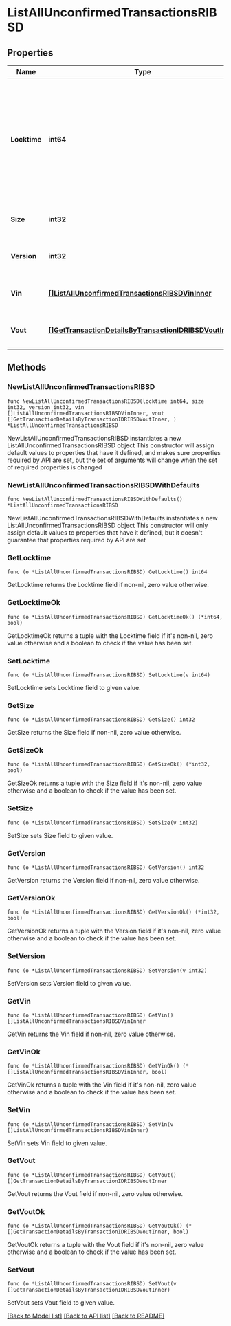 # ListAllUnconfirmedTransactionsRIBSD

## Properties

Name | Type | Description | Notes
------------ | ------------- | ------------- | -------------
**Locktime** | **int64** | Represents the locktime on the transaction on the specific blockchain, i.e. the blockheight at which the transaction is valid. | 
**Size** | **int32** | Represents the total size of this transaction. | 
**Version** | **int32** | Defines the version of the transaction. | 
**Vin** | [**[]ListAllUnconfirmedTransactionsRIBSDVinInner**](ListAllUnconfirmedTransactionsRIBSDVinInner.md) | Represents the transaction inputs. | 
**Vout** | [**[]GetTransactionDetailsByTransactionIDRIBSDVoutInner**](GetTransactionDetailsByTransactionIDRIBSDVoutInner.md) | Represents the transaction outputs. | 

## Methods

### NewListAllUnconfirmedTransactionsRIBSD

`func NewListAllUnconfirmedTransactionsRIBSD(locktime int64, size int32, version int32, vin []ListAllUnconfirmedTransactionsRIBSDVinInner, vout []GetTransactionDetailsByTransactionIDRIBSDVoutInner, ) *ListAllUnconfirmedTransactionsRIBSD`

NewListAllUnconfirmedTransactionsRIBSD instantiates a new ListAllUnconfirmedTransactionsRIBSD object
This constructor will assign default values to properties that have it defined,
and makes sure properties required by API are set, but the set of arguments
will change when the set of required properties is changed

### NewListAllUnconfirmedTransactionsRIBSDWithDefaults

`func NewListAllUnconfirmedTransactionsRIBSDWithDefaults() *ListAllUnconfirmedTransactionsRIBSD`

NewListAllUnconfirmedTransactionsRIBSDWithDefaults instantiates a new ListAllUnconfirmedTransactionsRIBSD object
This constructor will only assign default values to properties that have it defined,
but it doesn't guarantee that properties required by API are set

### GetLocktime

`func (o *ListAllUnconfirmedTransactionsRIBSD) GetLocktime() int64`

GetLocktime returns the Locktime field if non-nil, zero value otherwise.

### GetLocktimeOk

`func (o *ListAllUnconfirmedTransactionsRIBSD) GetLocktimeOk() (*int64, bool)`

GetLocktimeOk returns a tuple with the Locktime field if it's non-nil, zero value otherwise
and a boolean to check if the value has been set.

### SetLocktime

`func (o *ListAllUnconfirmedTransactionsRIBSD) SetLocktime(v int64)`

SetLocktime sets Locktime field to given value.


### GetSize

`func (o *ListAllUnconfirmedTransactionsRIBSD) GetSize() int32`

GetSize returns the Size field if non-nil, zero value otherwise.

### GetSizeOk

`func (o *ListAllUnconfirmedTransactionsRIBSD) GetSizeOk() (*int32, bool)`

GetSizeOk returns a tuple with the Size field if it's non-nil, zero value otherwise
and a boolean to check if the value has been set.

### SetSize

`func (o *ListAllUnconfirmedTransactionsRIBSD) SetSize(v int32)`

SetSize sets Size field to given value.


### GetVersion

`func (o *ListAllUnconfirmedTransactionsRIBSD) GetVersion() int32`

GetVersion returns the Version field if non-nil, zero value otherwise.

### GetVersionOk

`func (o *ListAllUnconfirmedTransactionsRIBSD) GetVersionOk() (*int32, bool)`

GetVersionOk returns a tuple with the Version field if it's non-nil, zero value otherwise
and a boolean to check if the value has been set.

### SetVersion

`func (o *ListAllUnconfirmedTransactionsRIBSD) SetVersion(v int32)`

SetVersion sets Version field to given value.


### GetVin

`func (o *ListAllUnconfirmedTransactionsRIBSD) GetVin() []ListAllUnconfirmedTransactionsRIBSDVinInner`

GetVin returns the Vin field if non-nil, zero value otherwise.

### GetVinOk

`func (o *ListAllUnconfirmedTransactionsRIBSD) GetVinOk() (*[]ListAllUnconfirmedTransactionsRIBSDVinInner, bool)`

GetVinOk returns a tuple with the Vin field if it's non-nil, zero value otherwise
and a boolean to check if the value has been set.

### SetVin

`func (o *ListAllUnconfirmedTransactionsRIBSD) SetVin(v []ListAllUnconfirmedTransactionsRIBSDVinInner)`

SetVin sets Vin field to given value.


### GetVout

`func (o *ListAllUnconfirmedTransactionsRIBSD) GetVout() []GetTransactionDetailsByTransactionIDRIBSDVoutInner`

GetVout returns the Vout field if non-nil, zero value otherwise.

### GetVoutOk

`func (o *ListAllUnconfirmedTransactionsRIBSD) GetVoutOk() (*[]GetTransactionDetailsByTransactionIDRIBSDVoutInner, bool)`

GetVoutOk returns a tuple with the Vout field if it's non-nil, zero value otherwise
and a boolean to check if the value has been set.

### SetVout

`func (o *ListAllUnconfirmedTransactionsRIBSD) SetVout(v []GetTransactionDetailsByTransactionIDRIBSDVoutInner)`

SetVout sets Vout field to given value.



[[Back to Model list]](../README.md#documentation-for-models) [[Back to API list]](../README.md#documentation-for-api-endpoints) [[Back to README]](../README.md)


